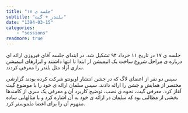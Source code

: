 ```yaml
---
title: "جلسه ی ۱۷"
subtitle: "بلندر + گیت"
date: "1394-03-15"
categories:
    - "sessions"
readmore: true
---
```

جلسه ی ۱۷ در تاریخ ۱۱ خرداد ۹۴ تشکیل شد. در ابتدای جلسه آقای فیروزی ارائه ای درباره ی مراحل شروع ساخت یک انیمیشن از ابتدا تا انتها داشتند و ابزارهای انیمیشن سازی آزاد مثل بلندر را معرفی کردند.

سپس دو نفر از اعضای لاگ که در جشن انتشار اوبونتو شرکت کرده بودند گزارشی مختصر از همایش و جشن را ارائه دادند. سپس سلمان ارائه ی خود را با موضوع گیت آغاز کرد. معرفی گیت، نحوه ی نصب، توضیح کاربرد آن و معرفی یک سری از کامندها بخشی از مطالبی بود که سلمان در ارائه ی خود به آن اشاره کرد و با مثالهایی ساده مفهوم آن را برای اعضا ملموستر کرد.

<!-- FIXME missing pictures
[![](/img/786e4532-fdbb-11e6-86dd-a088b4d860141488289230.2583559.jpg)](/img/786e4532-fdbb-11e6-86dd-a088b4d860141488289230.2583559.jpg)

[![](img/786e48ac-
fdbb-11e6-86dd-a088b4d860141488289230.2584262.jpg)](/img/786e48ac-fdbb-11e6-86dd-a088b4d860141488289230.2584262.jpg)

[![](/img/786e4af0-fdbb-11e6-86dd-a088b4d860141488289230.2584805.jpg)](/img/786e4af0-fdbb-11e6-86dd-a088b4d860141488289230.2584805.jpg)



[![](/img/786e4cf8-fdbb-11e6-86dd-a088b4d860141488289230.2585323.jpg)](/img/786e4cf8-fdbb-11e6-86dd-a088b4d860141488289230.2585323.jpg)

[![](/img/786e4f00-fdbb-11e6-86dd-a088b4d860141488289230.2585828.jpg)](/img/786e4f00-fdbb-11e6-86dd-a088b4d860141488289230.2585828.jpg)
-->
